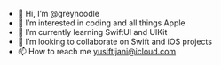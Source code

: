 - 👋 Hi, I’m @greynoodle
- 👀 I’m interested in coding and all things Apple
- 🌱 I’m currently learning SwiftUI and UIKit 
- 💞️ I’m looking to collaborate on Swift and iOS projects
- 📫 How to reach me yusiftijani@icloud.com

<!---
greynoodle/greynoodle is a ✨ special ✨ repository because its `README.md` (this file) appears on your GitHub profile.
You can click the Preview link to take a look at your changes.
--->
